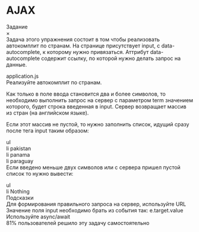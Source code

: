 # AJAX

Задание</br>
×</br>
Задача этого упражнения состоит в том чтобы реализовать автокомплит по странам. На странице присутствует input, с data-autocomplete, к которому нужно привязаться. Аттрибут data-autocomplete содержит ссылку, по которой нужно делать запрос на данные.

application.js</br>
Реализуйте автокомплит по странам.

Как только в поле ввода становится два и более символов, то необходимо выполнить запрос на сервер с параметром term значением которого, будет строка введенная в input. Сервер возвращает массив из стран (на английском языке).

Если этот массив не пустой, то нужно заполнить список, идущий сразу после тега input таким образом:

ul</br>
  li pakistan</br>
  li panama</br>
  li paraguay</br>
Если введено меньше двух символов или с сервера пришел пустой список то нужно вывести:

ul</br>
  li Nothing</br>
Подсказки</br>
Для формирования правильного запроса на сервер, используйте URL</br>
Значение поля input необходимо брать из события так: e.target.value</br>
Используйте async/await</br>
81% пользователей решило эту задачу самостоятельно
